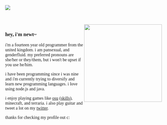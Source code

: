 <span style="font-family:Poppins;">

<img src="https://github-readme-stats.vercel.app/api?username=newtykins&show_icons=true">

<br><br>
<img align="right" src="https://github.com/newtykins/newtykins/blob/master/sylv.gif?raw=true" height="250">

<h3>hey, i'm newt~</h3>

i'm a fourteen year old programmer from the united kingdom. i am pansexual, and genderfluid. my preferred pronouns are she/her or they/them, but i won't be upset if you use he/him.

i have been programming since i was nine and i'm currently trying to diversify and learn new programming languages. i love using node.js and java.

i enjoy playing games like <a href="https://osu.ppy.sh/users/16009610">osu</a> (<a href="http://osuskills.com/user/newtt">skills</a>), minecraft, and terraria. i also play guitar and tweet a lot on my <a href="https://twitter.com/newtykins">twitter</a>.

thanks for checking my profile out c:
</span>
